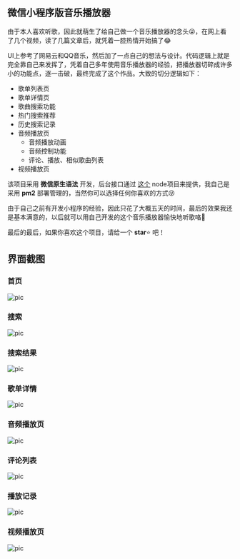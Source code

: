 ## 微信小程序版音乐播放器

由于本人喜欢听歌，因此就萌生了给自己做一个音乐播放器的念头😝，在网上看了几个视频，读了几篇文章后，就凭着一腔热情开始搞了😂

UI上参考了网易云和QQ音乐，然后加了一点自己的想法与设计。代码逻辑上就是完全靠自己来发挥了，凭着自己多年使用音乐播放器的经验，把播放器切碎成许多小的功能点，逐一击破，最终完成了这个作品。大致的切分逻辑如下：

* 歌单列表页
* 歌单详情页
* 歌曲搜索功能
* 热门搜索推荐
* 历史搜索记录
* 音频播放页
   * 音频播放动画
   * 音频控制功能
   * 评论、播放、相似歌曲列表
* 视频播放页

该项目采用 **微信原生语法** 开发，后台接口通过 [这个](https://github.com/yyISACoder/QQMusicApi) node项目来提供，我自己是采用 **pm2** 部署管理的，当然你可以选择任何你喜欢的方式😜

由于自己之前有开发小程序的经验，因此只花了大概五天的时间，最后的效果我还是基本满意的，以后就可以用自己开发的这个音乐播放器愉快地听歌咯🥰

最后的最后，如果你喜欢这个项目，请给一个 **star**⭐ 吧！

## 界面截图

### 首页

![pic](https://github.com/yyISACoder/mini-program-music-player/blob/main/assets/images/index.png)

### 搜索

![pic](https://github.com/yyISACoder/mini-program-music-player/blob/main/assets/images/serach.png)

### 搜索结果

![pic](https://github.com/yyISACoder/mini-program-music-player/blob/main/assets/images/search-res.png)

### 歌单详情

![pic](https://github.com/yyISACoder/mini-program-music-player/blob/main/assets/images/music-list.png)

### 音频播放页

![pic](https://github.com/yyISACoder/mini-program-music-player/blob/main/assets/images/play.png)

### 评论列表

![pic](https://github.com/yyISACoder/mini-program-music-player/blob/main/assets/images/comment.png)

### 播放记录

![pic](https://github.com/yyISACoder/mini-program-music-player/blob/main/assets/images/play-list.png)

### 视频播放页

![pic](https://github.com/yyISACoder/mini-program-music-player/blob/main/assets/images/video.png)
